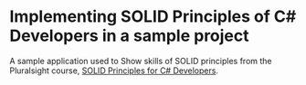 # Implementing SOLID Principles of C# Developers in a sample project

A sample application used to Show skills of SOLID principles from the Pluralsight course, [SOLID Principles for C# Developers](https://app.pluralsight.com/library/courses/csharp-solid-principles).
